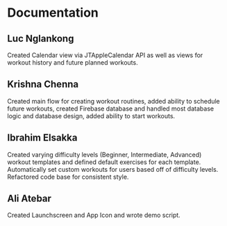 # Documentation


## Luc Nglankong

Created Calendar view via JTAppleCalendar API as well as views for workout history and future planned workouts.

## Krishna Chenna

Created main flow for creating workout routines, added ability to schedule future workouts, created Firebase database and handled most database logic and database design, added ability to start workouts.


## Ibrahim Elsakka

Created varying difficulty levels (Beginner, Intermediate, Advanced) workout templates and defined default exercises for each template.  Automatically set custom workouts for users based off of difficulty levels. Refactored code base for consistent style.

## Ali Atebar

Created Launchscreen and App Icon and wrote demo script.
